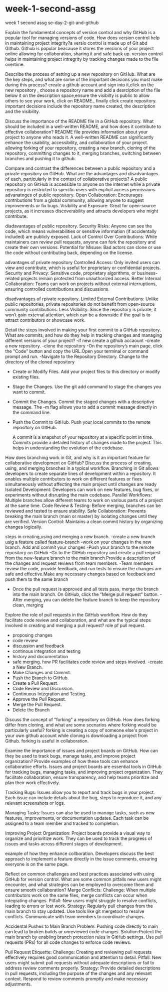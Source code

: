 # week-1-second-assg
week 1 second assg
 se-day-2-git-and-github

Explain the fundamental concepts of version control and why GitHub is a popular tool for managing versions of code. How does version control help in maintaining project integrity?a versio control is made up of Git abd Github. Github is popular beacause it stores the versions of your project online allowing for collaboration, sharing it and safe back up. version control helps in maintaining project intregrity by tracking changes made to the file overtime.

Describe the process of setting up a new repository on GitHub. What are the key steps, and what are some of the important decisions you must make during this process?
create a github account and sign into it,click on the new repository , choose a repository name and add a desrciption of the file below it on the description space,ensure the visibilty is public to allow others to see your work, click on README., finally click create repository.
important decisions include the repository name created, the description and the visibility.

Discuss the importance of the README file in a GitHub repository. What should be included in a well-written README, and how does it contribute to effective collaboration?
README file provides information about your project to anyone who reads it. A well-written README can significantly enhance the usability, accessibility, and collaboration of your project. allowing forking of your repository, creating a new branch, cloning of the repository, committing changes to it, merging branches, switching between branches and  pushing it to github.

Compare and contrast the differences between a public repository and a private repository on GitHub. What are the advantages and disadvantages of each, particularly in the context of collaborative projects? A public repository on GitHub is accessible to anyone on the internet while a private repository  is restricted to specific users with explicit access permissions. 
advanatnges of public repository. 
Open Collaboration: Encourages contributions from a global community, allowing anyone to suggest improvements or fix bugs.
Visibility and Exposure: Great for open-source projects, as it increases discoverability and attracts developers who might contribute.

diadavantages of public repository.
Security Risks: Anyone can see the code, which means vulnerabilities or sensitive information (if accidentally included) are publicly exposed.
Lack of Control Over Contributions: While maintainers can review pull requests, anyone can fork the repository and create their own versions.
Potential for Misuse: Bad actors can clone or use the code without contributing back, depending on the license.

advantages of private repository
Controlled Access: Only invited users can view and contribute, which is useful for proprietary or confidential projects.
Security and Privacy: Sensitive code, proprietary algorithms, or business-related projects remain protected from unauthorized access.
Better Internal Collaboration: Teams can work on projects without external interruptions, ensuring controlled contributions and discussions.

disadvantages of rpivate repository.
Limited External Contributions: Unlike public repositories, private repositories do not benefit from open-source community contributions.
Less Visibility: Since the repository is private, it won’t gain external attention, which can be a downside if the goal is to attract contributors or showcase work.


Detail the steps involved in making your first commit to a GitHub repository. What are commits, and how do they help in tracking changes and managing different versions of your project?
-if new create a github accaount 
-create a new repository.
-clone the repository -On the repository’s main page, click the "Code" button and copy the URL.Open your terminal or command prompt and run. 
-Navigate to the Repository Directory. Change to the directory of the cloned repository
- Create or Modify Files. Add your project files to this directory or modify existing files.
- Stage the Changes. Use the git add command to stage the changes you want to commit.
- Commit the Changes. Commit the staged changes with a descriptive message. The -m flag allows you to add a commit message directly in the command line.
- Push the Commit to GitHub. Push your local commits to the remote repository on GitHub.
  
  A commit is a snapshot of your repository at a specific point in time.
  Commits provide a detailed history of changes made to the project. This helps in understanding the evolution of the codebase.

How does branching work in Git, and why is it an important feature for collaborative development on GitHub? Discuss the process of creating, using, and merging branches in a typical workflow.
Branching in Git allows developers to create separate lines of development within a repository. It enables multiple contributors to work on different features or fixes simultaneously without affecting the main project until changes are ready
Isolated Development: Developers can work on new features, bug fixes, or experiments without disrupting the main codebase.
Parallel Workflows: Multiple branches allow different teams to work on various parts of a project at the same time.
Code Review & Testing: Before merging, branches can be reviewed and tested to ensure stability.
Safe Collaboration: Prevents breaking the main branch (main or master) by isolating changes until they are verified.
Version Control: Maintains a clean commit history by organizing changes logically.

steps in creating,using and merging a new branch.
 -create a new branch usig a feature called feature-branch
 -work on your changes in the new branch. Add and commit your changes
 -Push your branch to the remote repository on GitHub
 -Go to the GitHub repository and create a pull request from the new-feature branch to the main branch.Provide a description of the changes and request reviews from team members.
 -Team members review the code, provide feedback, and run tests to ensure the changes are safe and effective.Make any necessary changes based on feedback and push them to the same branch
- Once the pull request is approved and all tests pass, merge the branch into the main branch. On GitHub, click the "Merge pull request" button.
-After merging, you can delete the feature branch to keep the repository clean, merging 

Explore the role of pull requests in the GitHub workflow. How do they facilitate code review and collaboration, and what are the typical steps involved in creating and merging a pull request?
role pf pull request.
- proposing changes
- code review
- discussion and feedback
- continous integration and testing
- history and documentation
- safe merging.
 how PR facilitates code review and steps involved.
-create a New Branch.
- Make Changes and Commit.
- Push the Branch to GitHub.
- Create a Pull Request.
- Code Review and Discussion.
- Continuous Integration and Testing.
- Approve the Pull Request.
- Merge the Pull Request.
- Delete the Branch

  


Discuss the concept of "forking" a repository on GitHub. How does forking differ from cloning, and what are some scenarios where forking would be particularly useful?
forking is creating a copy of someone else's project in your own github account while cloning is downloading a project from Github.
forking is useful in collaboration. 

Examine the importance of issues and project boards on GitHub. How can they be used to track bugs, manage tasks, and improve project organization? Provide examples of how these tools can enhance collaborative efforts.
Issues and project boards are essential tools in GitHub for tracking bugs, managing tasks, and improving project organization. They facilitate collaboration, ensure transparency, and help teams prioritize and plan their work effectively.

Tracking Bugs:
Issues allow you to report and track bugs in your project. Each issue can include details about the bug, steps to reproduce it, and any relevant screenshots or logs.

Managing Tasks:
Issues can also be used to manage tasks, such as new features, improvements, or documentation updates. Each task can be assigned to a team member and tracked to completion.

Improving Project Organization:
Project boards provide a visual way to organize and prioritize work. They can be used to track the progress of issues and tasks across different stages of development.

example of how they enhance collboration.
 Developers discuss the best approach to implement a feature directly in the issue comments, ensuring everyone is on the same page.

Reflect on common challenges and best practices associated with using GitHub for version control. What are some common pitfalls new users might encounter, and what strategies can be employed to overcome them and ensure smooth collaboration?
Merge Conflicts:
Challenge: When multiple contributors work on the same files, merge conflicts can occur when integrating changes.
Pitfall: New users might struggle to resolve conflicts, leading to errors or lost work.
Strategy: Regularly pull changes from the main branch to stay updated. Use tools like git mergetool to resolve conflicts. Communicate with team members to coordinate changes.

Accidental Pushes to Main Branch
Problem: Pushing code directly to main can lead to broken builds or unreviewed code changes.
Solution:Protect the main branch by enabling branch protection rules in GitHub settings.
         Use pull requests (PRs) for all code changes to enforce code reviews.

 Pull Request Etiquette:
Challenge: Creating and reviewing pull requests effectively requires good communication and attention to detail.
Pitfall: New users might submit pull requests without adequate descriptions or fail to address review comments properly.
Strategy: Provide detailed descriptions in pull requests, including the purpose of the changes and any relevant context. Respond to review comments promptly and make necessary adjustments.        
